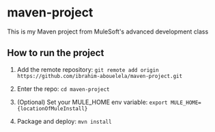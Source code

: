 # maven-project

This is my Maven project from MuleSoft's advanced development class

## How to run the project

1. Add the remote repository: `git remote add origin https://github.com/ibrahim-abouelela/maven-project.git`

1. Enter the repo: `cd maven-project`

1. (Optional) Set your MULE_HOME env variable: `export MULE_HOME={locationOfMuleInstall}`

1. Package and deploy: `mvn install`

